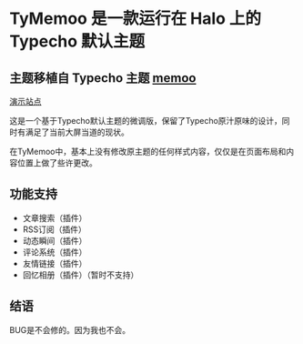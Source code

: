 # TyMemoo  是一款运行在 Halo 上的 Typecho 默认主题


## 主题移植自 Typecho 主题 [memoo](https://github.com/wei-with-two-swords/memoo/)

 [演示站点](https://blog.likesrt.com/?preview-theme=theme-TyMemoo)

这是一个基于Typecho默认主题的微调版，保留了Typecho原汁原味的设计，同时有满足了当前大屏当道的现状。

在TyMemoo中，基本上没有修改原主题的任何样式内容，仅仅是在页面布局和内容位置上做了些许更改。

## 功能支持
- 文章搜索（插件）
- RSS订阅（插件）
- 动态瞬间（插件）
- 评论系统（插件）
- 友情链接（插件）
- 回忆相册（插件）（暂时不支持）

## 结语

BUG是不会修的。因为我也不会。